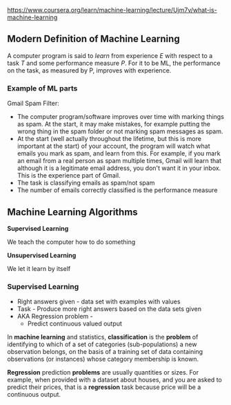 https://www.coursera.org/learn/machine-learning/lecture/Ujm7v/what-is-machine-learning

## Modern Definition of Machine Learning

A computer program is said to *learn* from experience *E* with respect to a task *T* and some performance measure *P*. For it to be ML, the performance on the task, as measured by P, improves with experience.

### Example of ML parts

Gmail Spam Filter:

* The computer program/software improves over time with marking things as spam. At the start, it may make mistakes, for example putting the wrong thing in the spam folder or not marking spam messages as spam. 
* At the start (well actually throughout the lifetime, but this is more important at the start) of your account, the program will watch what emails you mark as spam, and learn from this. For example, if you mark an email from a real person as spam multiple times, Gmail will learn that although it is a legitimate email address, you don't want it in your inbox. This is the experience part of Gmail.
* The task is classifying emails as spam/not spam
* The number of emails correctly classified is the performance measure



## Machine Learning Algorithms

**Supervised Learning**

We teach the computer how to do something

**Unsupervised Learning**

We let it learn by itself



### Supervised Learning

* Right answers given - data set with examples with values
* Task - Produce more right answers based on the data sets given
* AKA Regression problem - 
  * Predict continuous valued output

In **machine learning** and statistics, **classification** is the **problem** of identifying to which of a set of categories (sub-populations) a new observation belongs, on the basis of a training set of data containing observations (or instances) whose category membership is known.

**Regression** prediction **problems** are usually quantities or sizes. For example, when provided with a dataset about houses, and you are asked to predict their prices, that is a **regression** task because price will be a continuous output.